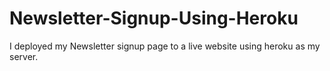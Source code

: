 # Newsletter-Signup-Using-Heroku

I deployed my Newsletter signup page to a live website using heroku as my server.
